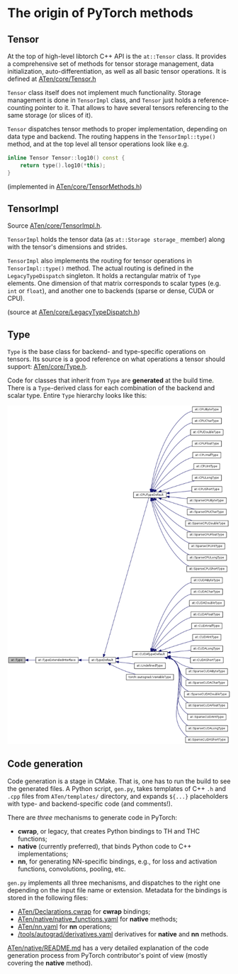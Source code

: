
# The origin of PyTorch methods

## Tensor

At the top of high-level libtorch C++ API is the `at::Tensor` class. It provides a comprehensive set
of methods for tensor storage management, data initialization, auto-differentiation, as well as all
basic tensor operations. It is defined at
[ATen/core/Tensor.h](https://github.com/pytorch/pytorch/blob/master/aten/src/ATen/core/Tensor.h)

`Tensor` class itself does not implement much functionality. Storage management is done in
`TensorImpl` class, and `Tensor` just holds a reference-counting pointer to it. That allows to have
several tensors referencing to the same storage (or slices of it).

`Tensor` dispatches tensor methods to proper implementation, depending on data type and backend.
The routing happens in the `TensorImpl::type()` method, and at the top level all tensor
operations look like e.g.

```C++
inline Tensor Tensor::log10() const {
    return type().log10(*this);
}
```

(implemented in
[ATen/core/TensorMethods.h](https://github.com/pytorch/pytorch/blob/master/aten/src/ATen/core/TensorMethods.h))

## TensorImpl

Source
[ATen/core/TensorImpl.h](https://github.com/pytorch/pytorch/blob/master/aten/src/ATen/core/TensorImpl.h).

`TensorImpl` holds the tensor data (as `at::Storage storage_` member) along with the tensor's
dimensions and strides.

`TensorImpl` also implements the routing for tensor operations in `TensorImpl::type()` method. The
actual routing is defined in the `LegacyTypeDispatch` singleton. It holds a rectangular matrix of
`Type` elements. One dimension of that matrix corresponds to scalar types (e.g. `int` or `float`),
and another one to backends (sparse or dense, CUDA or CPU).

(source at
[ATen/core/LegacyTypeDispatch.h](https://github.com/pytorch/pytorch/blob/master/aten/src/ATen/core/LegacyTypeDispatch.h))

## Type

`Type` is the base class for backend- and type-specific operations on tensors. Its source is a good
reference on what operations a tensor should support:
[ATen/core/Type.h](https://github.com/pytorch/pytorch/blob/master/aten/src/ATen/core/Type.h).

Code for classes that inherit from `Type` are **generated** at the build time. There is a
`Type`-derived class for each combination of the backend and scalar type. Entire `Type` hierarchy
looks like this:

![libtorch Type hierarchy](structat_1_1Type__inherit__graph.png)

## Code generation

Code generation is a stage in CMake. That is, one has to run the build to see the generated files. A
Python script, `gen.py`, takes templates of C++ `.h` and `.cpp` files from `ATen/templates/`
directory, and expands `${...}` placeholders with type- and backend-specific code (and comments!).

There are _three_ mechanisms to generate code in PyTorch:

* **cwrap**, or legacy, that creates Python bindings to TH and THC functions;
* **native** (currently preferred), that binds Python code to C++ implementations;
* **nn**, for generating NN-specific bindings, e.g., for loss and activation functions,
  convolutions, pooling, etc.

`gen.py` implements all three mechanisms, and dispatches to the right one depending on the input
file name or extension. Metadata for the bindings is stored in the following files:

* [ATen/Declarations.cwrap](https://github.com/pytorch/pytorch/blob/master/aten/src/ATen/Declarations.cwrap)
  for **cwrap** bindings;
* [ATen/native/native_functions.yaml](https://github.com/pytorch/pytorch/blob/master/aten/src/ATen/native/native_functions.yaml)
  for **native** methods;
* [ATen/nn.yaml](https://github.com/pytorch/pytorch/blob/master/aten/src/ATen/nn.yaml) for **nn**
  operations;
* [/tools/autograd/derivatives.yaml](https://github.com/pytorch/pytorch/blob/master/tools/autograd/derivatives.yaml)
  derivatives for **native** and **nn** methods.

[ATen/native/README.md](https://github.com/pytorch/pytorch/blob/master/aten/src/ATen/native/README.md)
has a very detailed explanation of the code generation process from PyTorch contributor's point of
view (mostly covering the **native** method).
